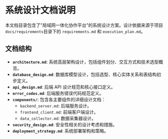 # 系统设计文档说明

本文档目录包含了"局域网一体化协作平台"的系统设计方案。设计依据来源于项目`docs/requirements`目录下的 `requirements.md` 和 `execution_plan.md`。

## 文档结构

*   **`architecture.md`**: 系统高层架构设计，包括组件划分、交互方式和技术选型概览。
*   **`database_design.md`**: 数据库模型设计，包括选型、核心实体关系和表结构初步定义。
*   **`api_design.md`**: 后端 API 设计规范和核心接口定义。
*   **`error_codes.md`**: 后端服务错误代码规范定义。
*   **`components/`**: 包含各主要组件的详细设计文档：
    *   `backend_server.md`: 后端服务设计。
    *   `frontend_client.md`: 前端客户端设计。
    *   `data_collector.md`: 数据采集器设计。
*   **`security_design.md`**: 安全性相关的设计考虑和措施。
*   **`deployment_strategy.md`**: 系统部署架构和策略。